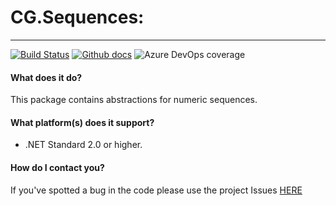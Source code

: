 # CG.Sequences: 
---
[![Build Status](https://dev.azure.com/codegator/CG.Sequences/_apis/build/status/CodeGator.CG.Sequences?branchName=main)](https://dev.azure.com/codegator/CG.Sequences/_build/latest?definitionId=37&branchName=main)
[![Github docs](https://img.shields.io/static/v1?label=Documentation&message=online&color=blue)](https://codegator.github.io/CG.Sequences/index.html)
![Azure DevOps coverage](https://img.shields.io/azure-devops/coverage/codegator/CG.Sequences/37)

#### What does it do?
This package contains abstractions for numeric sequences.

#### What platform(s) does it support?
* .NET Standard 2.0 or higher.

#### How do I contact you?
If you've spotted a bug in the code please use the project Issues [HERE](https://github.com/CodeGator/CG.Sequences/issues)
